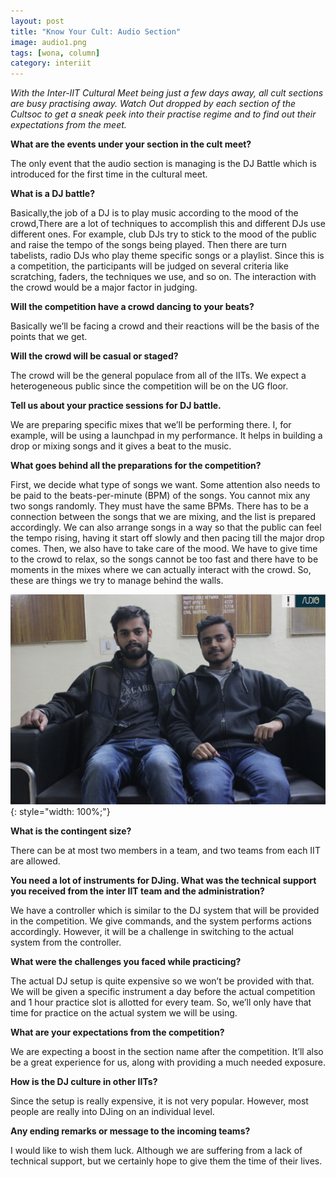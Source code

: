 ```yaml
---
layout: post
title: "Know Your Cult: Audio Section"
image: audio1.png
tags: [wona, column]
category: interiit
---
```


_With the Inter-IIT Cultural Meet being just a few days away, all cult sections are busy practising away. Watch Out dropped by each section of the Cultsoc to get a sneak peek into their practise regime and to find out their expectations from the meet._

**What are the events under your section in the cult meet?**

The only event that the audio section is managing is the DJ Battle which is introduced for the first time in the cultural meet.

**What is a DJ battle?**

Basically,the job of a DJ is to play music according to the mood of the crowd,There are a lot of techniques to accomplish this and different DJs use different ones. For example, club DJs try to stick to the mood of the public and raise the tempo of the songs being played. Then there are turn tabelists, radio DJs who play theme specific songs or a playlist. Since this is a competition, the participants will be judged on several criteria like scratching, faders, the techniques we use, and so on. The interaction with the crowd would be a major factor in judging.

**Will the competition have a crowd dancing to your beats?**

Basically we’ll be facing a crowd and their reactions will be the basis of the points that we get.

**Will the crowd will be casual or staged?**

The crowd will be the general populace from all of the IITs. We expect a heterogeneous public since the competition will be on the UG floor.

**Tell us about your practice sessions for DJ battle.**

We are preparing specific mixes that we’ll be performing there. I, for example, will be using a launchpad in my performance. It helps in building a drop or mixing songs and it gives a beat to the music.

**What goes behind all the preparations for the competition?**

First, we decide what type of songs we want. Some attention also needs to be paid to the beats-per-minute (BPM) of the songs. You cannot mix any two songs randomly. They must have the same BPMs. There has to be a connection between the songs that we are mixing, and the list is prepared accordingly. We can also arrange songs in a way so that the public can feel the tempo rising, having it start off slowly and then pacing till the major drop comes. Then, we also have to take care of the mood. We have to give time to the crowd to relax, so the songs cannot be too fast and there have to be moments in the mixes where we can actually interact with the crowd. So, these are things we try to manage behind the walls.

![The team](/images/posts/audio2.png){: style="width: 100%;"}

**What is the contingent size?**

There can be at most two members in a team, and two teams from each IIT are allowed.

**You need a lot of instruments for DJing. What was the technical support you received from the inter IIT team and the administration?**

We have a controller which is similar to the DJ system that will be provided in the competition. We give commands, and the system performs actions accordingly. However, it will be a challenge in switching to the actual system from the controller.

**What were the challenges you faced while practicing?**

The actual DJ setup is quite expensive so we won’t be provided with that. We will be given a specific instrument a day before the actual competition and 1 hour practice slot is allotted for every team. So, we’ll only have that time for practice on the actual system we will be using.

**What are your expectations from the competition?**

We are expecting a boost in the section name after the competition. It’ll also be a great experience for us, along with providing a much needed exposure.

**How is the DJ culture in other IITs?**

Since the setup is really expensive, it is not very popular. However, most people are really into DJing on an individual level.

**Any ending remarks or message to the incoming teams?**

I would like to wish them luck. Although we are suffering from a lack of technical support, but we certainly hope to give them the time of their lives.
